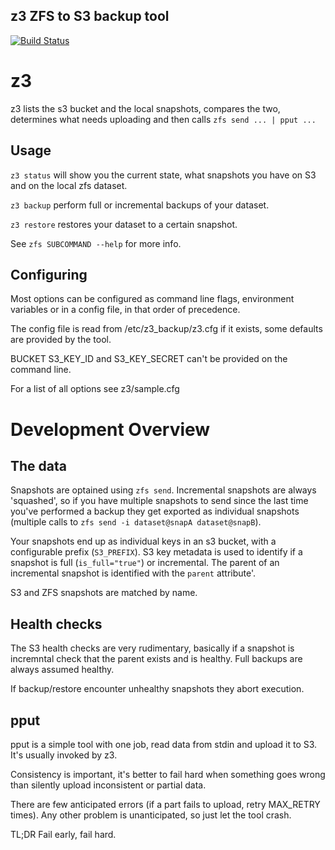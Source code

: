 ## z3 ZFS to S3 backup tool

[![Build Status](https://travis-ci.org/PressLabs/z3.svg)](https://travis-ci.org/PressLabs/z3)

# z3
z3 lists the s3 bucket and the local snapshots, compares the two,
determines what needs uploading and then calls `zfs send ... | pput ...`

## Usage
`z3 status` will show you the current state, what snapshots you have on S3 and on the local
zfs dataset.

`z3 backup` perform full or incremental backups of your dataset.

`z3 restore` restores your dataset to a certain snapshot.

See `zfs SUBCOMMAND --help` for more info.

## Configuring
Most options can be configured as command line flags, environment variables or in a config file,
in that order of precedence.

The config file is read from /etc/z3_backup/z3.cfg if it exists, some defaults are provided by the tool.

BUCKET S3_KEY_ID and S3_KEY_SECRET can't be provided on the command line.

For a list of all options see z3/sample.cfg

# Development Overview

## The data
Snapshots are optained using `zfs send`.
Incremental snapshots are always 'squashed', so if you have multiple snapshots to send
since the last time you've performed a backup they get exported as individual snapshots
(multiple calls to `zfs send -i dataset@snapA dataset@snapB`).

Your snapshots end up as individual keys in an s3 bucket, with a configurable prefix (`S3_PREFIX`).
S3 key metadata is used to identify if a snapshot is full (`is_full="true"`) or incremental.
The parent of an incremental snapshot is identified with the `parent` attribute'.

S3 and ZFS snapshots are matched by name.

## Health checks
The S3 health checks are very rudimentary, basically if a snapshot is incremntal check
that the parent exists and is healthy. Full backups are always assumed healthy.

If backup/restore encounter unhealthy snapshots they abort execution.

## pput
pput is a simple tool with one job, read data from stdin and upload it to S3.
It's usually invoked by z3.

Consistency is important, it's better to fail hard when something goes wrong
than silently upload inconsistent or partial data.

There are few anticipated errors (if a part fails to upload, retry MAX_RETRY times).
Any other problem is unanticipated, so just let the tool crash.

TL;DR Fail early, fail hard.
